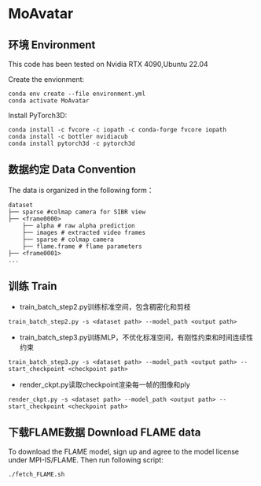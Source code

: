 # MoAvatar

## 环境 Environment
This code has been tested on Nvidia RTX 4090,Ubuntu 22.04

Create the envionment:
```
conda env create --file environment.yml
conda activate MoAvatar
```
Install PyTorch3D:
```
conda install -c fvcore -c iopath -c conda-forge fvcore iopath
conda install -c bottler nvidiacub
conda install pytorch3d -c pytorch3d
```
## 数据约定 Data Convention
The data is organized in the following form：
```
dataset
├── sparse #colmap camera for SIBR view
├── <frame0000>
    ├── alpha # raw alpha prediction
    ├── images # extracted video frames
    ├── sparse # colmap camera
    ├── flame.frame # flame parameters
├── <frame0001>
...

```
## 训练 Train
- train_batch_step2.py训练标准空间，包含稠密化和剪枝
```
train_batch_step2.py -s <dataset path> --model_path <output path> 
```
- train_batch_step3.py训练MLP，不优化标准空间，有刚性约束和时间连续性约束
```
train_batch_step3.py -s <dataset path> --model_path <output path> --start_checkpoint <checkpoint path>
```
- render_ckpt.py读取checkpoint渲染每一帧的图像和ply
```
render_ckpt.py -s <dataset path> --model_path <output path> --start_checkpoint <checkpoint path>
```

## 下载FLAME数据 Download FLAME data
To download the FLAME model, sign up and agree to the model license under MPI-IS/FLAME. Then run following script:
```
./fetch_FLAME.sh
```
